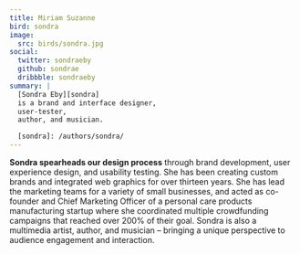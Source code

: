 ```yaml
---
title: Miriam Suzanne
bird: sondra
image:
  src: birds/sondra.jpg
social:
  twitter: sondraeby
  github: sondrae
  dribbble: sondraeby
summary: |
  [Sondra Eby][sondra]
  is a brand and interface designer,
  user-tester,
  author, and musician.

  [sondra]: /authors/sondra/
---
```


**Sondra spearheads our design process**
through brand development, user experience design, and usability testing.
She has been creating custom brands
and integrated web graphics for over thirteen years.
She has lead the marketing teams
for a variety of small businesses,
and acted as co-founder and Chief Marketing Officer
of a personal care products manufacturing startup
where she coordinated multiple crowdfunding campaigns
that reached over 200% of their goal.
Sondra is also a multimedia artist, author, and musician –
bringing a unique perspective
to audience engagement and interaction.
